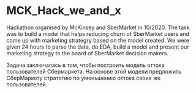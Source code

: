 # MCK_Hack_we_and_x
Hackathon organised by McKinsey and SberMarket in 10/2020.
The task was to build a model that helps reducing churn of SberMarket users and come up with marketing strategry based on the model created. We were given 24 hours to parse the data, do EDA, build a model and present our marketing strategy to the board of SberMarket decision makers.

Задача заключалась в том, чтобы построить модель оттока пользователей Сбермаркета. На основе этой модели предложить СберМаркету стратегию по уменьшению оттока своих же пользователей.

